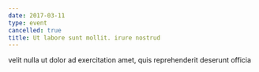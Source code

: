 ```yaml
---
date: 2017-03-11
type: event
cancelled: true
title: Ut labore sunt mollit. irure nostrud
---
```

velit nulla ut dolor ad exercitation amet, quis reprehenderit deserunt officia